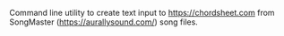 Command line utility to create text input to https://chordsheet.com from SongMaster (https://aurallysound.com/) song files.

